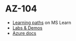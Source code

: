 # AZ-104

- [Learning paths](https://learn.microsoft.com/en-us/credentials/certifications/azure-administrator/?practice-assessment-type=certification) on MS Learn
- [Labs & Demos](https://microsoftlearning.github.io/AZ-104-MicrosoftAzureAdministrator/)
- [Azure docs](https://learn.microsoft.com/en-us/azure/?product=popular)